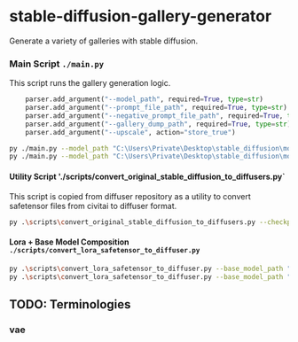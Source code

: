 # stable-diffusion-gallery-generator

Generate a variety of galleries with stable diffusion.

### Main Script `./main.py`

This script runs the gallery generation logic.

```python
    parser.add_argument("--model_path", required=True, type=str)
    parser.add_argument("--prompt_file_path", required=True, type=str)
    parser.add_argument("--negative_prompt_file_path", required=True, type=str)
    parser.add_argument("--gallery_dump_path", required=True, type=str)
    parser.add_argument("--upscale", action="store_true")
```

```bash
py ./main.py --model_path "C:\Users\Private\Desktop\stable_diffusion\models\basemodel\p" --prompt_file_path ".\config_private\prompt.txt" --negative_prompt_file_path ".\config_private\negative_prompt.txt" --gallery_dump_path "C:\Users\Private\Desktop\fh\gallery"
py ./main.py --model_path "C:\Users\Private\Desktop\stable_diffusion\models\composed\a_ct2" --prompt_file_path ".\config_private\prompt.txt" --negative_prompt_file_path ".\config_private\negative_prompt.txt" --gallery_dump_path "C:\Users\Private\Desktop\fh\gallery"
```

#### Utility Script './scripts/convert_original_stable_diffusion_to_diffusers.py`

This script is copied from diffuser repository as a utility to convert safetensor files from civitai to diffuser format.

```bash
py .\scripts\convert_original_stable_diffusion_to_diffusers.py --checkpoint_path "C:\Users\Private\Desktop\stable_diffusion\models\basemodel\p.safetensors" --dump_path "C:\Users\Private\Desktop\stable_diffusion\models\basemodel\p" --from_safetensors
```

#### Lora + Base Model Composition `./scripts/convert_lora_safetensor_to_diffuser.py`

```bash
py .\scripts\convert_lora_safetensor_to_diffuser.py --base_model_path "C:\Users\Private\Desktop\stable_diffusion\models\basemodel\a" --checkpoint_path "C:\Users\Private\Desktop\stable_diffusion\models\loras\ct_lora.safetensors" --alpha 0.2 --dump_path "C:\Users\Private\Desktop\stable_diffusion\models\composed\a_ct2"
py .\scripts\convert_lora_safetensor_to_diffuser.py --base_model_path "C:\Users\Private\Desktop\stable_diffusion\models\basemodel\p" --checkpoint_path "C:\Users\Private\Desktop\stable_diffusion\models\loras\ip_lora.safetensors" --alpha 0.7 --dump_path "C:\Users\Private\Desktop\stable_diffusion\models\composed\p_ip"
```

## TODO: Terminologies

### vae

